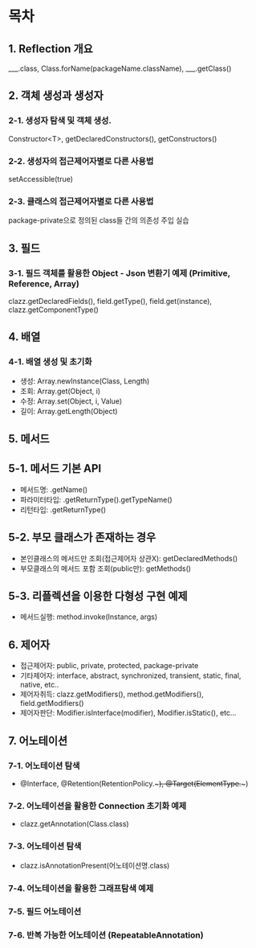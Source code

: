 # 목차

## 1. Reflection 개요
___.class, Class.forName(packageName.className), ___.getClass()

## 2. 객체 생성과 생성자
### 2-1. 생성자 탐색 및 객체 생성.
Constructor&lt;T&gt;, getDeclaredConstructors(), getConstructors()
### 2-2. 생성자의 접근제어자별로 다른 사용법
setAccessible(true)
### 2-3. 클래스의 접근제어자별로 다른 사용법
package-private으로 정의된 class들 간의 의존성 주입 실습

## 3. 필드
### 3-1. 필드 객체를 활용한 Object - Json 변환기 예제 (Primitive, Reference, Array)
clazz.getDeclaredFields(), field.getType(), field.get(instance), clazz.getComponentType()

## 4. 배열
### 4-1. 배열 생성 및 초기화
- 생성: Array.newInstance(Class, Length)
- 조회: Array.get(Object, i)
- 수정: Array.set(Object, i, Value)
- 길이: Array.getLength(Object)

## 5. 메서드
## 5-1. 메서드 기본 API
- 메서드명: .getName()
- 파라미터타입: .getReturnType().getTypeName()
- 리턴타입: .getReturnType()
## 5-2. 부모 클래스가 존재하는 경우
- 본인클래스의 메서드만 조회(접근제어자 상관X): getDeclaredMethods()
- 부모클래스의 메서드 포함 조회(public만): getMethods()
## 5-3. 리플렉션을 이용한 다형성 구현 예제
- 메서드실행: method.invoke(Instance, args)

## 6. 제어자
- 접근제어자: public, private, protected, package-private
- 기타제어자: interface, abstract, synchronized, transient, static, final, native, etc..
- 제어자취득: clazz.getModifiers(), method.getModifiers(), field.getModifiers()
- 제어자판단: Modifier.isInterface(modifier), Modifier.isStatic(), etc...

## 7. 어노테이션
### 7-1. 어노테이션 탐색
- @Interface, @Retention(RetentionPolicy.~~~), @Target(ElementType.~~~)
### 7-2. 어노테이션을 활용한 Connection 초기화 예제
- clazz.getAnnotation(Class.class)
### 7-3. 어노테이션 탐색
- clazz.isAnnotationPresent(어노테이션명.class)
### 7-4. 어노테이션을 활용한 그래프탐색 예제
### 7-5. 필드 어노테이션
### 7-6. 반복 가능한 어노테이션 (RepeatableAnnotation)
